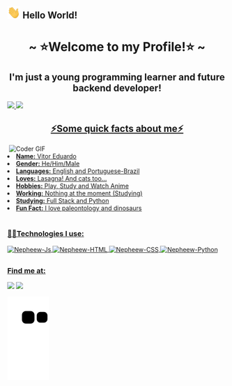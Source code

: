 ##
## <img src="https://raw.githubusercontent.com/ABSphreak/ABSphreak/master/gifs/Hi.gif" width="30px"> Hello World!
## <h1 align="center">~ ⭐Welcome to my Profile!⭐ ~</h1>
## <h2 align="center">I'm just a young programming learner and future backend developer!</h2>


  <a href="https://github.com/Nepheew">
  <img height="180em" src="https://github-readme-stats.vercel.app/api?username=Nepheew&show_icons=true&theme=github_dark&include_all_commits=true&count_private=true"/>
  <img height="180em" src="https://github-readme-stats.vercel.app/api/top-langs/?username=Nepheew&layout=compact&langs_count=7&theme=github_dark"/>
</div>

<div> 
  
  ## <h2 align="center">⚡Some quick facts about me⚡</h2>

  <img src="https://i.pinimg.com/originals/41/7e/be/417ebee986aec41629278b1e04cfbfe9.gif" alt="Coder GIF" align="right" width="500">
  
  <li>
    <b>Name:</b> Vitor Eduardo</li>
  <li>
    <b>Gender:</b> He/Him/Male</li>
  <li>
    <b>Languages:</b> English and Portuguese-Brazil</li>
  <li>
   <b>Loves:</b> Lasagna! And cats too...</li>
  <li>
    <b>Hobbies:</b> Play, Study and Watch Anime</li>
  <li>
    <b>Working:</b> Nothing at the moment (Studying)</li>
  <li>
    <b>Studying:</b> Full Stack and Python</li>
  <li>
    <b>Fun Fact:</b> I love paleontology and dinosaurs
  
 </div>
  
<div style="display: inline_block"><br>
  
 ### 👨‍💻Technologies I use:
 
  <img align="center" alt="Nepheew-Js" height="30" width="40" src="https://cdn.jsdelivr.net/gh/devicons/devicon/icons/javascript/javascript-plain.svg" />
  <img align="center" alt="Nepheew-HTML" height="30" width="40" src="https://cdn.jsdelivr.net/gh/devicons/devicon/icons/html5/html5-plain.svg" />
  <img align="center" alt="Nepheew-CSS" height="30" width="40" src="https://cdn.jsdelivr.net/gh/devicons/devicon/icons/css3/css3-plain.svg" />
  <img align="center" alt="Nepheew-Python" height="30" width="40" src="https://cdn.jsdelivr.net/gh/devicons/devicon/icons/python/python-plain.svg" />
 
    
  
</div>

<div>
  
  ##
  
  ### Find me at:

   <a href="https://www.instagram.com/vitor.edu.leo" target="_blank"><img src="https://img.shields.io/badge/-Instagram-%23E4405F?style=for-the-badge&logo=instagram&logoColor=white" target="_blank"></a>
  <a href = "https://www.reddit.com/user/SnooMarzipans3112"><img src="https://img.shields.io/badge/Reddit-FF4500?style=for-the-badge&logo=reddit&logoColor=white" target="_blank"></a>

  
    
</div>
 
 ![Snake animation](https://github.com/rafaballerini/rafaballerini/blob/output/github-contribution-grid-snake.svg)
